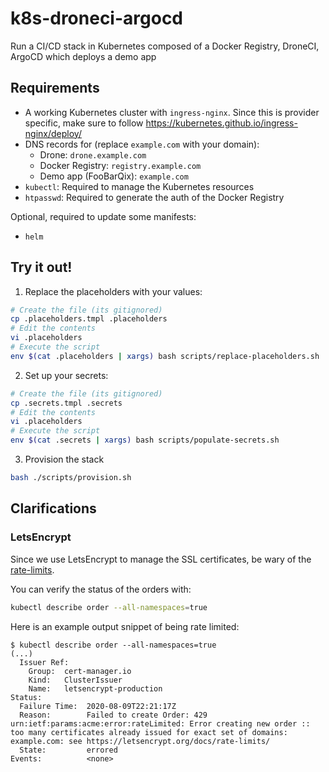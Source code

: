 # k8s-droneci-argocd
Run a CI/CD stack in Kubernetes composed of a Docker Registry, DroneCI, ArgoCD which deploys a demo app

## Requirements

- A working Kubernetes cluster with `ingress-nginx`.
  Since this is provider specific, make sure to follow https://kubernetes.github.io/ingress-nginx/deploy/
- DNS records for (replace `example.com` with your domain):
  - Drone: `drone.example.com`
  - Docker Registry: `registry.example.com`
  - Demo app (FooBarQix): `example.com`
- `kubectl`: Required to manage the Kubernetes resources
- `htpasswd`: Required to generate the auth of the Docker Registry

Optional, required to update some manifests:
- `helm`

## Try it out!

1. Replace the placeholders with your values:

```bash
# Create the file (its gitignored)
cp .placeholders.tmpl .placeholders
# Edit the contents
vi .placeholders
# Execute the script
env $(cat .placeholders | xargs) bash scripts/replace-placeholders.sh
```

2. Set up your secrets:

```bash
# Create the file (its gitignored)
cp .secrets.tmpl .secrets
# Edit the contents
vi .placeholders
# Execute the script
env $(cat .secrets | xargs) bash scripts/populate-secrets.sh
```

3. Provision the stack

```bash
bash ./scripts/provision.sh
```

## Clarifications

### LetsEncrypt

Since we use LetsEncrypt to manage the SSL certificates, be wary of the [rate-limits](https://letsencrypt.org/docs/rate-limits/).

You can verify the status of the orders with:

```bash
kubectl describe order --all-namespaces=true
```

Here is an example output snippet of being rate limited:

```
$ kubectl describe order --all-namespaces=true
(...)
  Issuer Ref:
    Group:  cert-manager.io
    Kind:   ClusterIssuer
    Name:   letsencrypt-production
Status:
  Failure Time:  2020-08-09T22:21:17Z
  Reason:        Failed to create Order: 429 urn:ietf:params:acme:error:rateLimited: Error creating new order :: too many certificates already issued for exact set of domains: example.com: see https://letsencrypt.org/docs/rate-limits/
  State:         errored
Events:          <none>
```
